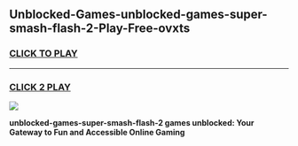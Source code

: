 
## Unblocked-Games-unblocked-games-super-smash-flash-2-Play-Free-ovxts
<h3>
<a href="https://premium76.site?title=unblocked-games-super-smash-flash-2&ref=09A">CLICK TO PLAY</a></h3>
<hr>

<h3>
<a href="https://premium76.site?title=unblocked-games-super-smash-flash-2&ref=09A">CLICK 2 PLAY</a>
  
</h3>

<a href="https://premium76.site?title=unblocked-games-super-smash-flash-2&ref=09A"><img src="https://clearcache.store/games.png"></a>


**unblocked-games-super-smash-flash-2 games unblocked: Your Gateway to Fun and Accessible Online Gaming**
